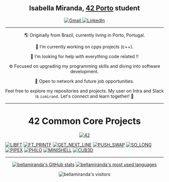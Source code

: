 <h2 align="center"><strong>Isabella Miranda</strong>, <a href="https://www.42porto.com/">42 Porto</a> student </h2>


<!-- 
LINKS AND BANNERS FOR EMAIL LINKED IN ETC centered using markdown
-->

<div align="center">
  <a href="mailto:isabellamcl@hotmail.com">
    <img src="https://img.shields.io/badge/-Gmail-%23333?style=for-the-badge&logo=gmail&logoColor=white" target="_blank" alt="Gmail">
  </a>
  <a href="LINKED IN AQUI HTTPS" target="_blank">
    <img src="https://img.shields.io/badge/-LinkedIn-%230077B5?style=for-the-badge&logo=linkedin&logoColor=white" target="_blank" alt="LinkedIn">
  </a>

<!--
<p align="center">⬆️   Contact me here   ⬆️</p>
-->
--------------------------------------------------------------------------------------------------

<p align="center">🌎 Originally from Brazil, currently living in Porto, Portugal.</p>
<p align="center">🔭 I’m currently working on cpps projects (c++).</p>
<p align="center">🤔 I’m looking for help with everything code related !!</p>
<p align="center">⚙️ Focused on upgrading my programming skills and diving into software development.</p>
<p align="center">💬 Open to network and future job opportunities.</p>

Feel free to explore my repositories and projects. My user on Intra and Slack is <code>ismirand</code>. Let's connect and learn together! 🚀
<!-- Usefull links for me and you.
LINKED IN !   
HERE     https://dev.to/arnabdeypolimi/some-useful-resources-for-github-readme-122c
         https://codemaker2016.medium.com/tips-and-tricks-to-create-an-awesome-github-profile-readme-ce3825a355c7
-->
--------------------------------------------------------------------------------------------------
# 42 Common Core Projects
</div>
<p align="center">
    <a href='https://profile.intra.42.fr/users/ismirand' target="_blank"><img alt='42' src='https://img.shields.io/badge/Porto-100000?style=flat-square&logo=42&logoColor=white&labelColor=000000&color=000000'/>
  </a>
  </p>

[![LIBFT](https://github.com/marcelofassbinder/42_project_badges/blob/main/badges/libftn.png)](https://github.com/bellamiranda/libft) [![FT_PRINTF](https://github.com/marcelofassbinder/42_project_badges/blob/main/badges/ft_printfn.png)](https://github.com/bellamiranda/ft_printf)  [![GET_NEXT_LINE](https://github.com/marcelofassbinder/42_project_badges/blob/main/badges/get_next_linen.png)](https://github.com/bellamiranda/get_next_line) [![PUSH_SWAP](https://github.com/marcelofassbinder/42_project_badges/blob/main/badges/push_swapn.png)](https://github.com/bellamiranda/push_swap) [![SO_LONG](https://github.com/marcelofassbinder/42_project_badges/blob/main/badges/so_longn.png)](https://github.com/bellamiranda/so_long) [![PIPEX](https://github.com/marcelofassbinder/42_project_badges/blob/main/badges/pipexn.png)](https://github.com/bellamiranda/minitalk) [![PHILO](https://github.com/marcelofassbinder/42_project_badges/blob/main/badges/philosophersn.png)](https://github.com/bellamiranda/philosophers) [![MINISHELL](https://github.com/marcelofassbinder/42_project_badges/blob/main/badges/minishelln.png)](https://github.com/bellamiranda/42_minishell) [![CUB3D](https://github.com/marcelofassbinder/42_project_badges/blob/main/badges/cub3dn.png)](https://github.com/bellamiranda/42_CUB3D) 

--------------------------------------------------------------------------------------------------

<div align="center">

[![bellamiranda's GitHub stats](https://github-readme-stats.vercel.app/api?username=bellamiranda&count_private=true&include_all_commits=true&show_icons=true&hide=issues&hide_border=true&bg_color=00000000&theme=dark)](https://github.com/bellamiranda?tab=repositories) [![bellamiranda's most used languages](https://github-readme-stats.vercel.app/api/top-langs/?username=bellamiranda&layout=compact&hide_border=true&bg_color=00000000&theme=dark)](https://github.com/bellamiranda?tab=repositories)

<p align="center">
    <img alt="bellamiranda's visitors" src="https://komarev.com/ghpvc/?username=bellamiranda&color=8c36db&style=flat&label=visitors" />
</p>

</div>


